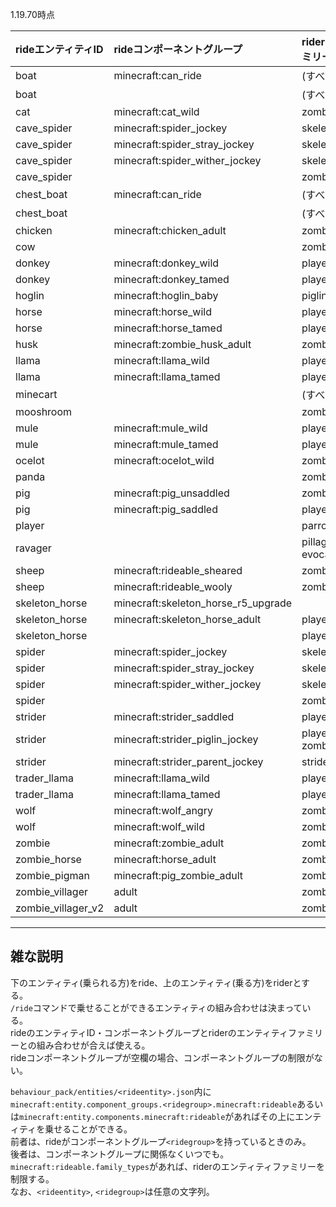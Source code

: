 1.19.70時点

|rideエンティティID|rideコンポーネントグループ|riderエンティティファミリー|
|:-|:-|:-|
|boat|minecraft:can_ride|(すべて)|
|boat||(すべて)|
|cat|minecraft:cat_wild|zombie|
|cave_spider|minecraft:spider_jockey|skeleton|
|cave_spider|minecraft:spider_stray_jockey|skeleton|
|cave_spider|minecraft:spider_wither_jockey|skeleton|
|cave_spider||zombie|
|chest_boat|minecraft:can_ride|(すべて)|
|chest_boat||(すべて)|
|chicken|minecraft:chicken_adult|zombie|
|cow||zombie|
|donkey|minecraft:donkey_wild|player, zombie|
|donkey|minecraft:donkey_tamed|player|
|hoglin|minecraft:hoglin_baby|piglin|
|horse|minecraft:horse_wild|player, zombie|
|horse|minecraft:horse_tamed|player|
|husk|minecraft:zombie_husk_adult|zombie|
|llama|minecraft:llama_wild|player|
|llama|minecraft:llama_tamed|player|
|minecart||(すべて)|
|mooshroom||zombie|
|mule|minecraft:mule_wild|player, zombie|
|mule|minecraft:mule_tamed|player|
|ocelot|minecraft:ocelot_wild|zombie|
|panda||zombie|
|pig|minecraft:pig_unsaddled|zombie|
|pig|minecraft:pig_saddled|player|
|player||parrot_tame|
|ravager||pillager, vindicator, evocation_illager|
|sheep|minecraft:rideable_sheared|zombie|
|sheep|minecraft:rideable_wooly|zombie|
|skeleton_horse|minecraft:skeleton_horse_r5_upgrade||
|skeleton_horse|minecraft:skeleton_horse_adult|player,skeleton,zombie|
|skeleton_horse||player,skeleton,zombie|
|spider|minecraft:spider_jockey|skeleton|
|spider|minecraft:spider_stray_jockey|skeleton|
|spider|minecraft:spider_wither_jockey|skeleton|
|spider||zombie|
|strider|minecraft:strider_saddled|player|
|strider|minecraft:strider_piglin_jockey|player, zombie_pigman|
|strider|minecraft:strider_parent_jockey|strider|
|trader_llama|minecraft:llama_wild|player|
|trader_llama|minecraft:llama_tamed|player|
|wolf|minecraft:wolf_angry|zombie|
|wolf|minecraft:wolf_wild|zombie|
|zombie|minecraft:zombie_adult|zombie|
|zombie_horse|minecraft:horse_adult|zombie|
|zombie_pigman|minecraft:pig_zombie_adult|zombie|
|zombie_villager|adult|zombie|
|zombie_villager_v2|adult|zombie|

---
## 雑な説明
下のエンティティ(乗られる方)をride、上のエンティティ(乗る方)をriderとする。  
`/ride`コマンドで乗せることができるエンティティの組み合わせは決まっている。  
rideのエンティティID・コンポーネントグループとriderのエンティティファミリーとの組み合わせが合えば使える。  
rideコンポーネントグループが空欄の場合、コンポーネントグループの制限がない。  

`behaviour_pack/entities/<rideentity>.json`内に`minecraft:entity.component_groups.<ridegroup>.minecraft:rideable`あるいは`minecraft:entity.components.minecraft:rideable`があればその上にエンティティを乗せることができる。  
前者は、rideがコンポーネントグループ`<ridegroup>`を持っているときのみ。  
後者は、コンポーネントグループに関係なくいつでも。  
`minecraft:rideable.family_types`があれば、riderのエンティティファミリーを制限する。  
なお、`<rideentity>`, `<ridegroup>`は任意の文字列。  

